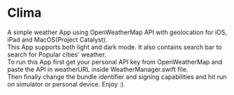 # Clima
A simple weather App using OpenWeatherMap API with geolocation for iOS, iPad and MacOS(Project Catalyst).  
This App supports both light and dark mode. It also contains search bar to search for Popular cities' weather.  
To run this App first get your personal API key from  OpenWeatherMap and paste the API in weatherURL inside WeatherManager.swift file.  
Then finally change the bundle identifier and signing capabilities and hit run on simulator or personal device. Enjoy :).  
